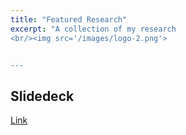 ```yaml
---
title: "Featured Research"
excerpt: "A collection of my research
<br/><img src='/images/logo-2.png'>


---
```


<!-- This is an item in your portfolio. It can be have images or nice text. If you name the file .md, it will be parsed as markdown. If you name the file .html, it will be parsed as HTML.  -->

## Slidedeck
[Link](https://github.com/binyulei/binyulei.github.io/blob/fbada3b00fb8ce85c21acb4c189530db4a855843/_portfolio/Portfolio-BinyuLei-UMich.pdf)

